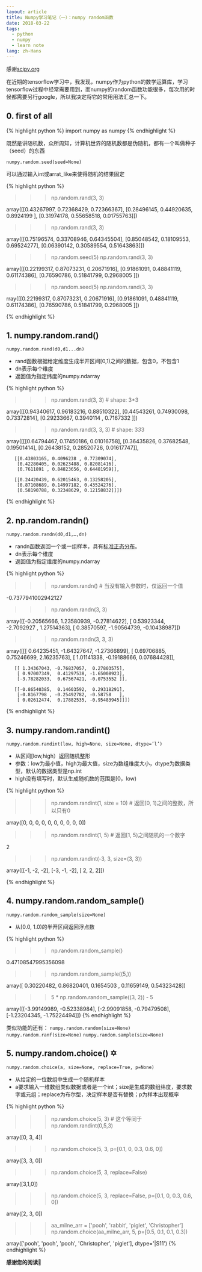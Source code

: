 ```yaml
---
layout: article
title: Numpy学习笔记（一）：numpy random函数
date: 2018-03-22
tags:
  - python
  - numpy
  - learn note
lang: zh-Hans
---
```

感谢<a href="https://docs.scipy.org/doc/numpy-dev/reference/routines.random.html#random-generator" target="_blank">scipy.org</a>

在近期的tensorflow学习中，我发现，numpy作为python的数学运算库，学习tensorflow过程中经常需要用到，而numpy的random函数功能很多，每次用的时候都需要另行google，所以我决定将它的常用用法汇总一下。

## 0. first of all

{% highlight python %}
import numpy as numpy
{% endhighlight %}

既然是讲随机数，众所周知，计算机世界的随机数都是伪随机，都有一个叫做种子（seed）的东西

`numpy.random.seed(seed=None)`

可以通过输入int或arrat_like来使得随机的结果固定

{% highlight python %}
>>> np.random.rand(3, 3)

array([[0.43267997, 0.72368429, 0.72366367],
       [0.28496145, 0.44920635, 0.8924199 ],
       [0.31974178, 0.55658518, 0.01755763]])

>>> np.random.rand(3, 3)

array([[0.75196574, 0.33708946, 0.64345504],
       [0.85048542, 0.18109553, 0.69524277],
       [0.06390142, 0.30589554, 0.51643863]])

>>> np.random.seed(5)
>>> np.random.rand(3, 3)

array([[0.22199317, 0.87073231, 0.20671916],
       [0.91861091, 0.48841119, 0.61174386],
       [0.76590786, 0.51841799, 0.2968005 ]])

>>> np.random.seed(5)
>>> np.random.rand(3, 3)

rray([[0.22199317, 0.87073231, 0.20671916],
       [0.91861091, 0.48841119, 0.61174386],
       [0.76590786, 0.51841799, 0.2968005 ]])

{% endhighlight %}

## 1. numpy.random.rand()

`numpy.random.rand(d0,d1...dn)`

- rand函数根据给定维度生成半开区间[0,1)之间的数据，包含0，不包含1
- dn表示每个维度
- 返回值为指定纬度的numpy.ndarray

{% highlight python %}
>>> np.random.rand(3, 3) # shape: 3*3

array([[0.94340617, 0.96183216, 0.88510322],
       [0.44543261, 0.74930098, 0.73372814],
       [0.29233667, 0.3940114 , 0.7167332 ]])

>>> np.random.rand(3, 3, 3) # shape: 3*3*3

array([[[0.64794467, 0.17450186, 0.01016758],
        [0.36435826, 0.37682548, 0.19501414],
        [0.26438152, 0.28520726, 0.01617747]],

       [[0.43803165, 0.4096238 , 0.77309074],
        [0.42280405, 0.02623488, 0.82081416],
        [0.7611891 , 0.84823656, 0.64481959]],

       [[0.24420439, 0.62015463, 0.13258205],
        [0.87108689, 0.14997182, 0.43524276],
        [0.58190788, 0.32348629, 0.12158832]]])
{% endhighlight %}

## 2. np.random.randn()

`numpy.random.randn(d0,d1,…,dn)`

- randn函数返回一个或一组样本，具有<a href="https://baike.baidu.com/item/标准正态分布/552653?fr=aladdin" target="_blank">标准正态分布</a>。
- dn表示每个维度
- 返回值为指定维度的numpy.ndarray

{% highlight python %}
>>> np.random.randn() # 当没有输入参数时，仅返回一个值

-0.7377941002942127

>>> np.random.randn(3, 3)

array([[-0.20565666,  1.23580939, -0.27814622],
       [ 0.53923344, -2.7092927 ,  1.27514363],
       [ 0.38570597, -1.90564739, -0.10438987]])

>>> np.random.randn(3, 3, 3)

array([[[ 0.64235451, -1.64327647, -1.27366899],
        [ 0.69706885,  0.75246699,  2.16235763],
        [ 1.01141338, -0.19188666,  0.07684428]],

       [[ 1.34367043, -0.76837057,  0.27803575],
        [ 0.97007349,  0.41297538, -1.65008923],
        [-3.78282033,  0.67567421, -0.0753552 ]],

       [[-0.86540385,  0.14603592,  0.29318291],
        [-0.8167798 , -0.25492782, -0.58758   ],
        [ 0.02612474,  0.17882535, -0.95483945]]])

{% endhighlight %}

## 3. numpy.random.randint()

`numpy.random.randint(low, high=None, size=None, dtype=’l’)`

- 从区间[low,high）返回随机整形
- 参数：low为最小值，high为最大值，size为数组维度大小，dtype为数据类型，默认的数据类型是np.int
- high没有填写时，默认生成随机数的范围是[0，low)

{% highlight python %}
>>> np.random.randint(1, size = 10) # 返回[0, 1)之间的整数，所以只有0

array([0, 0, 0, 0, 0, 0, 0, 0, 0, 0])

>>> np.random.randint(1, 5) # 返回[1, 5)之间随机的一个数字

2

>>> np.random.randint(-3, 3, size=(3, 3))

array([[-1, -2, -2],
       [-3, -1, -2],
       [ 2,  2,  2]])

{% endhighlight %}

## 4. numpy.random.random_sample()

`numpy.random.random_sample(size=None)`

- 从[0.0, 1.0)的半开区间返回浮点数

{% highlight python %}
>>> np.random.random_sample()

0.47108547995356098

>>> np.random.random_sample((5,))

array([ 0.30220482,  0.86820401,  0.1654503 ,  0.11659149,  0.54323428])

>>> 5 * np.random.random_sample((3, 2)) - 5

array([[-3.99149989, -0.52338984],
       [-2.99091858, -0.79479508],
       [-1.23204345, -1.75224494]])
{% endhighlight %}

类似功能的还有：
`numpy.random.random(size=None)`
`numpy.random.ranf(size=None)`
`numpy.random.sample(size=None)`

## 5. numpy.random.choice() ✡️

`numpy.random.choice(a, size=None, replace=True, p=None)`

- 从给定的一位数组中生成一个随机样本
- a要求输入一维数组类似数据或者是一个int；size是生成的数组纬度，要求数字或元组；replace为布尔型，决定样本是否有替换；p为样本出现概率

{% highlight python %}
>>> np.random.choice(5, 3) # 这个等同于np.random.randint(0,5,3)

array([0, 3, 4])

>>> np.random.choice(5, 3, p=[0.1, 0, 0.3, 0.6, 0])

array([3, 3, 0])

>>> np.random.choice(5, 3, replace=False)

array([3,1,0])

>>> np.random.choice(5, 3, replace=False, p=[0.1, 0, 0.3, 0.6, 0])

array([2, 3, 0])

>>> aa_milne_arr = ['pooh', 'rabbit', 'piglet', 'Christopher']
>>> np.random.choice(aa_milne_arr, 5, p=[0.5, 0.1, 0.1, 0.3])

array(['pooh', 'pooh', 'pooh', 'Christopher', 'piglet'],
      dtype='|S11')
{% endhighlight %}

**感谢您的阅读**🙏